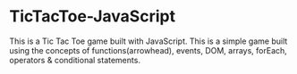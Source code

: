 # TicTacToe-JavaScript
This is a Tic Tac Toe game built with JavaScript. This is a simple game built using the concepts of functions(arrowhead), events, DOM, arrays, forEach, operators &amp; conditional statements.
